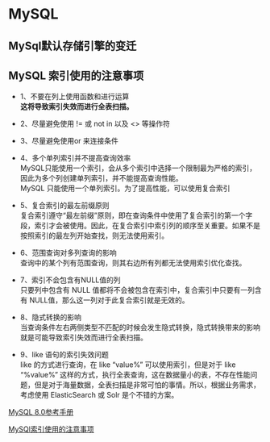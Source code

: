 # MySQL

## MySql默认存储引擎的变迁

## MySQL 索引使用的注意事项
- 1、不要在列上使用函数和进行运算<br>
     **这将导致索引失效而进行全表扫描。**
- 2、尽量避免使用 != 或 not in 以及 <> 等操作符 <br>
  
- 3、尽量避免使用or 来连接条件<br>

- 4、多个单列索引并不提高查询效率<br>
     MySQL只能使用一个索引，会从多个索引中选择一个限制最为严格的索引，因此为多个列创建单列索引，并不能提高查询性能。
     <br>
     MySQL 只能使用一个单列索引。为了提高性能，可以使用复合索引
- 5、复合索引的最左前缀原则<br>
     复合索引遵守“最左前缀”原则，即在查询条件中使用了复合索引的第一个字段，索引才会被使用。因此，在复合索引中索引列的顺序至关重要。如果不是按照索引的最左列开始查找，则无法使用索引。
- 6、范围查询对多列查询的影响<br>
     查询中的某个列有范围查询，则其右边所有列都无法使用索引优化查找。
- 7、索引不会包含有NULL值的列<br>
     只要列中包含有 NULL 值都将不会被包含在索引中，复合索引中只要有一列含有 NULL值，那么这一列对于此复合索引就是无效的。
- 8、隐式转换的影响<br>
    当查询条件左右两侧类型不匹配的时候会发生隐式转换，隐式转换带来的影响就是可能导致索引失效而进行全表扫描。
- 9、like 语句的索引失效问题<br>
    like 的方式进行查询，在 like “value%” 可以使用索引，但是对于 like “%value%” 这样的方式，执行全表查询，这在数据量小的表，不存在性能问题，但是对于海量数据，全表扫描是非常可怕的事情。所以，根据业务需求，考虑使用 ElasticSearch 或 Solr 是个不错的方案。


[MySQL 8.0参考手册](https://dev.mysql.com/doc/refman/8.0/en/)

[MySQl索引使用的注意事项](http://blog.720ui.com/2017/mysql_core_04_index_item/)
